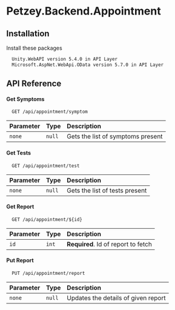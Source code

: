 # Petzey.Backend.Appointment

 ## Installation

Install these packages

```bash
  Unity.WebAPI version 5.4.0 in API Layer
  Microsoft.AspNet.WebApi.OData version 5.7.0 in API Layer
```

## API Reference

#### Get Symptoms

```http
  GET /api/appointment/symptom
```

| Parameter | Type     | Description                |
| :-------- | :------- | :------------------------- |
| `none` | `null` | Gets the list of symptoms present |

#### Get Tests

```http
  GET /api/appointment/test
```

| Parameter | Type     | Description                       |
| :-------- | :------- | :-------------------------------- |
| `none`      | `null` | Gets the list of tests present |

#### Get Report

```http
  GET /api/appointment/${id}
```

| Parameter | Type     | Description                       |
| :-------- | :------- | :-------------------------------- |
| `id`      | `int` | **Required**. Id of report to fetch |

#### Put Report

```http
  PUT /api/appointment/report
```

| Parameter | Type     | Description                |
| :-------- | :------- | :------------------------- |
| `none` | `null` | Updates the details of given report |
